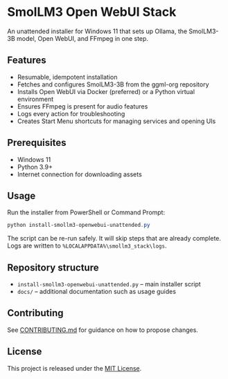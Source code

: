 # SmolLM3 Open WebUI Stack

An unattended installer for Windows 11 that sets up Ollama, the SmolLM3-3B model, Open WebUI, and FFmpeg in one step.

## Features
- Resumable, idempotent installation
- Fetches and configures SmolLM3-3B from the ggml-org repository
- Installs Open WebUI via Docker (preferred) or a Python virtual environment
- Ensures FFmpeg is present for audio features
- Logs every action for troubleshooting
- Creates Start Menu shortcuts for managing services and opening UIs

## Prerequisites
- Windows 11
- Python 3.9+
- Internet connection for downloading assets

## Usage
Run the installer from PowerShell or Command Prompt:

```powershell
python install-smollm3-openwebui-unattended.py
```

The script can be re-run safely. It will skip steps that are already complete. Logs are written to `%LOCALAPPDATA%\smollm3_stack\logs`.

## Repository structure
- `install-smollm3-openwebui-unattended.py` – main installer script
- `docs/` – additional documentation such as usage guides

## Contributing
See [CONTRIBUTING.md](CONTRIBUTING.md) for guidance on how to propose changes.

## License
This project is released under the [MIT License](LICENSE).
